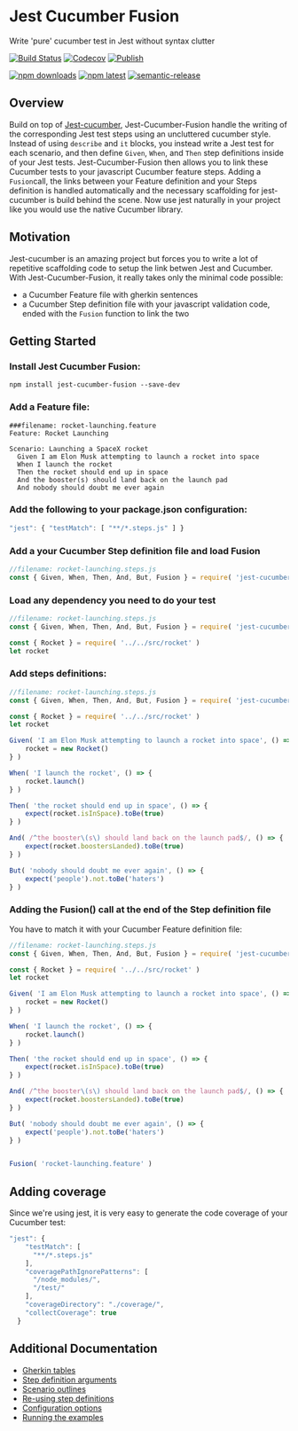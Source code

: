 # Jest Cucumber Fusion

Write 'pure' cucumber test in Jest without syntax clutter 

[![Build Status](https://github.com/b-yond-infinite-network/jest-cucumber-fusion/workflows/Continuous%20Integration/badge.svg)](https://github.com/b-yond-infinite-network/jest-cucumber-fusion/actions?query=workflow%3AIntegration)
[![Codecov](https://codecov.io/gh/b-yond-infinite-network/jest-cucumber-fusion/branch/master/graph/badge.svg)](https://codecov.io/gh/b-yond-infinite-network/jest-cucumber-fusion)
[![Publish](https://github.com/b-yond-infinite-network/jest-cucumber-fusion/workflows/Publish/badge.svg)](https://github.com/b-yond-infinite-network/jest-cucumber-fusion/actions?query=workflow%3APublish)

[![npm downloads](https://img.shields.io/npm/dm/jest-cucumber-fusion)](https://www.npmjs.com/package/jest-cucumber-fusion)
[![npm latest](https://img.shields.io/npm/v/jest-cucumber-fusion/latest.svg)](https://www.npmjs.com/package/jest-cucumber-fusion)
[![semantic-release](https://img.shields.io/badge/%20%20%F0%9F%93%A6%F0%9F%9A%80-semantic--release-e10079.svg)](https://github.com/semantic-release/semantic-release)


## Overview
Build on top of [Jest-cucumber](https://github.com/bencompton/jest-cucumber), Jest-Cucumber-Fusion handle the writing of the corresponding Jest test steps using an uncluttered cucumber style.
Instead of using `describe` and `it` blocks, you instead write a Jest test for each scenario, and then define `Given`, `When`, and `Then` step definitions inside of your Jest tests. 
Jest-Cucumber-Fusion then allows you to link these Cucumber tests to your javascript Cucumber feature steps.
Adding a `Fusion`call, the links between your Feature definition and your Steps definition is handled automatically and the necessary scaffolding for jest-cucumber is build behind the scene.
Now use jest naturally in your project like you would use the native Cucumber library.

## Motivation

Jest-cucumber is an amazing project but forces you to write a lot of repetitive scaffolding code to setup the link betwen Jest and Cucumber.
With Jest-Cucumber-Fusion, it really takes only the minimal code possible:
 - a Cucumber Feature file with gherkin sentences
 - a Cucumber Step definition file with your javascript validation code, ended with the `Fusion` function to link the two



## Getting Started

### Install Jest Cucumber Fusion:

```
npm install jest-cucumber-fusion --save-dev
```

### Add a Feature file:

```gherkin
###filename: rocket-launching.feature
Feature: Rocket Launching

Scenario: Launching a SpaceX rocket
  Given I am Elon Musk attempting to launch a rocket into space
  When I launch the rocket
  Then the rocket should end up in space
  And the booster(s) should land back on the launch pad
  And nobody should doubt me ever again
```

### Add the following to your package.json configuration:

```javascript
"jest": { "testMatch": [ "**/*.steps.js" ] }
```


### Add a your Cucumber Step definition file and load Fusion
```javascript
//filename: rocket-launching.steps.js
const { Given, When, Then, And, But, Fusion } = require( 'jest-cucumber-fusion' )

```

### Load any dependency you need to do your test

```javascript
//filename: rocket-launching.steps.js
const { Given, When, Then, And, But, Fusion } = require( 'jest-cucumber-fusion' )

const { Rocket } = require( '../../src/rocket' )
let rocket

```

### Add steps definitions:

```javascript
//filename: rocket-launching.steps.js
const { Given, When, Then, And, But, Fusion } = require( 'jest-cucumber-fusion' )

const { Rocket } = require( '../../src/rocket' )
let rocket

Given( 'I am Elon Musk attempting to launch a rocket into space', () => {
    rocket = new Rocket()
} )

When( 'I launch the rocket', () => {
    rocket.launch()
} )

Then( 'the rocket should end up in space', () => {
    expect(rocket.isInSpace).toBe(true)
} )

And( /^the booster\(s\) should land back on the launch pad$/, () => {
    expect(rocket.boostersLanded).toBe(true)
} )

But( 'nobody should doubt me ever again', () => {
    expect('people').not.toBe('haters')
} )
```

### Adding the Fusion() call at the end of the Step definition file
You have to match it with your Cucumber Feature definition file:
```javascript
//filename: rocket-launching.steps.js
const { Given, When, Then, And, But, Fusion } = require( 'jest-cucumber-fusion' )

const { Rocket } = require( '../../src/rocket' )
let rocket

Given( 'I am Elon Musk attempting to launch a rocket into space', () => {
    rocket = new Rocket()
} )

When( 'I launch the rocket', () => {
    rocket.launch()
} )

Then( 'the rocket should end up in space', () => {
    expect(rocket.isInSpace).toBe(true)
} )

And( /^the booster\(s\) should land back on the launch pad$/, () => {
    expect(rocket.boostersLanded).toBe(true)
} )

But( 'nobody should doubt me ever again', () => {
    expect('people').not.toBe('haters')
} )


Fusion( 'rocket-launching.feature' )
```

## Adding coverage
Since we're using jest, it is very easy to generate the code coverage of your Cucumber test:
```javascript
"jest": {
    "testMatch": [
      "**/*.steps.js"
    ],
    "coveragePathIgnorePatterns": [
      "/node_modules/",
      "/test/"
    ],
    "coverageDirectory": "./coverage/",
    "collectCoverage": true
  }
```

 
## Additional Documentation 

  * [Gherkin tables](./docs/GherkinTables.md)
  * [Step definition arguments](./docs/StepDefinitionArguments.md)
  * [Scenario outlines](./docs/ScenarioOutlines.md)
  * [Re-using step definitions](./docs/ReusingStepDefinitions.md)  
  * [Configuration options](./docs/AdditionalConfiguration.md)
  * [Running the examples](./docs/RunningTheExamples.md)
